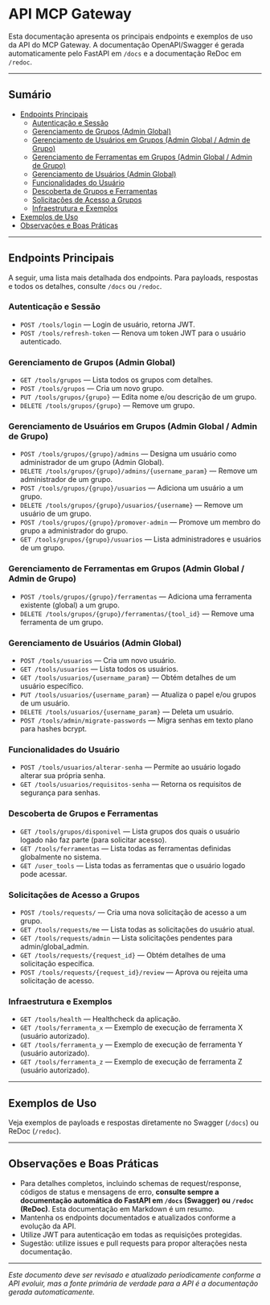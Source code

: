 # API MCP Gateway

Esta documentação apresenta os principais endpoints e exemplos de uso da API do MCP Gateway. A documentação OpenAPI/Swagger é gerada automaticamente pelo FastAPI em `/docs` e a documentação ReDoc em `/redoc`.

---

## Sumário
- [Endpoints Principais](#endpoints-principais)
  - [Autenticação e Sessão](#autenticação-e-sessão)
  - [Gerenciamento de Grupos (Admin Global)](#gerenciamento-de-grupos-admin-global)
  - [Gerenciamento de Usuários em Grupos (Admin Global / Admin de Grupo)](#gerenciamento-de-usuários-em-grupos-admin-global--admin-de-grupo)
  - [Gerenciamento de Ferramentas em Grupos (Admin Global / Admin de Grupo)](#gerenciamento-de-ferramentas-em-grupos-admin-global--admin-de-grupo)
  - [Gerenciamento de Usuários (Admin Global)](#gerenciamento-de-usuários-admin-global)
  - [Funcionalidades do Usuário](#funcionalidades-do-usuário)
  - [Descoberta de Grupos e Ferramentas](#descoberta-de-grupos-e-ferramentas)
  - [Solicitações de Acesso a Grupos](#solicitações-de-acesso-a-grupos)
  - [Infraestrutura e Exemplos](#infraestrutura-e-exemplos)
- [Exemplos de Uso](#exemplos-de-uso)
- [Observações e Boas Práticas](#observações-e-boas-práticas)

---

## Endpoints Principais

A seguir, uma lista mais detalhada dos endpoints. Para payloads, respostas e todos os detalhes, consulte `/docs` ou `/redoc`.

### Autenticação e Sessão
- `POST /tools/login` — Login de usuário, retorna JWT.
- `POST /tools/refresh-token` — Renova um token JWT para o usuário autenticado.

### Gerenciamento de Grupos (Admin Global)
- `GET /tools/grupos` — Lista todos os grupos com detalhes.
- `POST /tools/grupos` — Cria um novo grupo.
- `PUT /tools/grupos/{grupo}` — Edita nome e/ou descrição de um grupo.
- `DELETE /tools/grupos/{grupo}` — Remove um grupo.

### Gerenciamento de Usuários em Grupos (Admin Global / Admin de Grupo)
- `POST /tools/grupos/{grupo}/admins` — Designa um usuário como administrador de um grupo (Admin Global).
- `DELETE /tools/grupos/{grupo}/admins/{username_param}` — Remove um administrador de um grupo.
- `POST /tools/grupos/{grupo}/usuarios` — Adiciona um usuário a um grupo.
- `DELETE /tools/grupos/{grupo}/usuarios/{username}` — Remove um usuário de um grupo.
- `POST /tools/grupos/{grupo}/promover-admin` — Promove um membro do grupo a administrador do grupo.
- `GET /tools/grupos/{grupo}/usuarios` — Lista administradores e usuários de um grupo.

### Gerenciamento de Ferramentas em Grupos (Admin Global / Admin de Grupo)
- `POST /tools/grupos/{grupo}/ferramentas` — Adiciona uma ferramenta existente (global) a um grupo.
- `DELETE /tools/grupos/{grupo}/ferramentas/{tool_id}` — Remove uma ferramenta de um grupo.

### Gerenciamento de Usuários (Admin Global)
- `POST /tools/usuarios` — Cria um novo usuário.
- `GET /tools/usuarios` — Lista todos os usuários.
- `GET /tools/usuarios/{username_param}` — Obtém detalhes de um usuário específico.
- `PUT /tools/usuarios/{username_param}` — Atualiza o papel e/ou grupos de um usuário.
- `DELETE /tools/usuarios/{username_param}` — Deleta um usuário.
- `POST /tools/admin/migrate-passwords` — Migra senhas em texto plano para hashes bcrypt.

### Funcionalidades do Usuário
- `POST /tools/usuarios/alterar-senha` — Permite ao usuário logado alterar sua própria senha.
- `GET /tools/usuarios/requisitos-senha` — Retorna os requisitos de segurança para senhas.

### Descoberta de Grupos e Ferramentas
- `GET /tools/grupos/disponivel` — Lista grupos dos quais o usuário logado não faz parte (para solicitar acesso).
- `GET /tools/ferramentas` — Lista todas as ferramentas definidas globalmente no sistema.
- `GET /user_tools` — Lista todas as ferramentas que o usuário logado pode acessar.

### Solicitações de Acesso a Grupos
- `POST /tools/requests/` — Cria uma nova solicitação de acesso a um grupo.
- `GET /tools/requests/me` — Lista todas as solicitações do usuário atual.
- `GET /tools/requests/admin` — Lista solicitações pendentes para admin/global_admin.
- `GET /tools/requests/{request_id}` — Obtém detalhes de uma solicitação específica.
- `POST /tools/requests/{request_id}/review` — Aprova ou rejeita uma solicitação de acesso.

### Infraestrutura e Exemplos
- `GET /tools/health` — Healthcheck da aplicação.
- `GET /tools/ferramenta_x` — Exemplo de execução de ferramenta X (usuário autorizado).
- `GET /tools/ferramenta_y` — Exemplo de execução de ferramenta Y (usuário autorizado).
- `GET /tools/ferramenta_z` — Exemplo de execução de ferramenta Z (usuário autorizado).

---

## Exemplos de Uso
Veja exemplos de payloads e respostas diretamente no Swagger (`/docs`) ou ReDoc (`/redoc`).

---

## Observações e Boas Práticas
- Para detalhes completos, incluindo schemas de request/response, códigos de status e mensagens de erro, **consulte sempre a documentação automática do FastAPI em `/docs` (Swagger) ou `/redoc` (ReDoc)**. Esta documentação em Markdown é um resumo.
- Mantenha os endpoints documentados e atualizados conforme a evolução da API.
- Utilize JWT para autenticação em todas as requisições protegidas.
- Sugestão: utilize issues e pull requests para propor alterações nesta documentação.

---

*Este documento deve ser revisado e atualizado periodicamente conforme a API evoluir, mas a fonte primária de verdade para a API é a documentação gerada automaticamente.*
